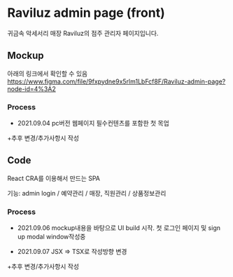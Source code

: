 # Raviluz admin page (front)

귀금속 악세서리 매장 Raviluz의 점주 관리자 페이지입니다.

## Mockup

아래의 링크에서 확인할 수 있음
https://www.figma.com/file/9fxpydne9x5rlm1LbFcf8F/Raviluz-admin-page?node-id=4%3A2

### Process

- 2021.09.04 pc버전 웹페이지 필수컨텐츠를 포함한 첫 목업

+추후 변경/추가사항시 작성

## Code

React CRA를 이용해서 만드는 SPA

기능: admin login / 예약관리 / 매장, 직원관리 / 상품정보관리

### Process

- 2021.09.06 mockup내용을 바탕으로 UI build 시작.
  첫 로그인 페이지 및 sign up modal window작성중

- 2021.09.07 JSX => TSX로 작성방향 변경

+추후 변경/추가사항시 작성
